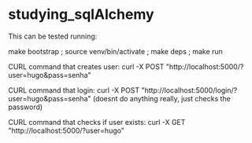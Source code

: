 # studying_sqlAlchemy

This can be tested running:

make bootstrap ; source venv/bin/activate ; make deps ; make run



CURL command that creates user:
curl -X POST "http://localhost:5000/?user=hugo&pass=senha"

CURL command that login:
curl -X POST "http://localhost:5000/login/?user=hugo&pass=senha"
(doesnt do anything really, just checks the password)

CURL command that checks if user exists:
curl -X GET "http://localhost:5000/?user=hugo"
